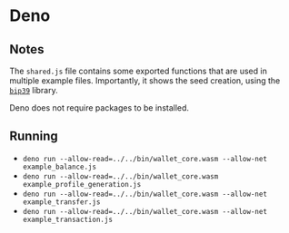 # Deno

## Notes

The `shared.js` file contains some exported functions that are used in multiple example files. Importantly, it shows the seed creation, using the [`bip39`](https://www.npmjs.com/package/bip39) library.

Deno does not require packages to be installed.

## Running

- `deno run --allow-read=../../bin/wallet_core.wasm --allow-net example_balance.js`
- `deno run --allow-read=../../bin/wallet_core.wasm example_profile_generation.js`
- `deno run --allow-read=../../bin/wallet_core.wasm --allow-net example_transfer.js`
- `deno run --allow-read=../../bin/wallet_core.wasm --allow-net example_transaction.js`